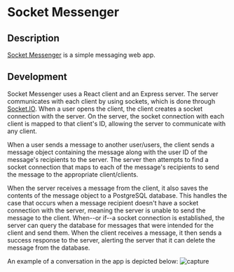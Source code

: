 # Socket Messenger

## Description

[Socket Messenger](https://socketmessenger.netlify.app/) is a simple messaging web app.

## Development

Socket Messenger uses a React client and an Express server. The server communicates with each client by using sockets, which is done through [Socket.IO](https://github.com/socketio/socket.io#readme). When a user opens the client, the client creates a socket connection with the server. On the server, the socket connection with each client is mapped to that client's ID, allowing the server to communicate with any client.

When a user sends a message to another user/users, the client sends a message object containing the message along with the user ID of the message's recipients to the server. The server then attempts to find a socket connection that maps to each of the message's recipients to send the message to the appropriate client/clients.

When the server receives a message from the client, it also saves the contents of the message object to a PostgreSQL database. This handles the case that occurs when a message recipient doesn't have a socket connection with the server, meaning the server is unable to send the message to the client. When--or if--a socket connection is established, the server can query the database for messages that were intended for the client and send them. When the client receives a message, it then sends a success response to the server, alerting the server that it can delete the message from the database.

An example of a conversation in the app is depicted below:
![capture](https://user-images.githubusercontent.com/26337084/182067580-7c49146e-be81-4cca-98c4-428986ad861b.png)
